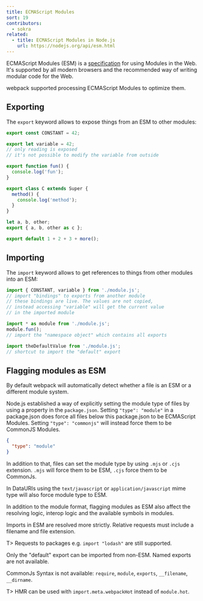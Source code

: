 ```yaml
---
title: ECMAScript Modules
sort: 19
contributors:
  - sokra
related:
  - title: ECMAScript Modules in Node.js
    url: https://nodejs.org/api/esm.html
---
```


ECMAScript Modules (ESM) is a [specification](https://tc39.github.io/ecma262/#sec-modules) for using Modules in the Web.
It's supported by all modern browsers and the recommended way of writing modular code for the Web.

webpack supported processing ECMAScript Modules to optimize them.

## Exporting

The `export` keyword allows to expose things from an ESM to other modules:

``` js
export const CONSTANT = 42;

export let variable = 42;
// only reading is exposed
// it's not possible to modify the variable from outside

export function fun() {
  console.log('fun');
}

export class C extends Super {
  method() {
    console.log('method');
  }
}

let a, b, other;
export { a, b, other as c };

export default 1 + 2 + 3 + more();
```

## Importing

The `import` keyword allows to get references to things from other modules into an ESM:

``` js
import { CONSTANT, variable } from './module.js';
// import "bindings" to exports from another module
// these bindings are live. The values are not copied,
// instead accessing "variable" will get the current value
// in the imported module

import * as module from './module.js';
module.fun();
// import the "namespace object" which contains all exports

import theDefaultValue from './module.js';
// shortcut to import the "default" export
```

## Flagging modules as ESM

By default webpack will automatically detect whether a file is an ESM or a different module system.

Node.js established a way of explicitly setting the module type of files by using a property in the `package.json`.
Setting `"type": "module"` in a package.json does force all files below this package.json to be ECMAScript Modules.
Setting `"type": "commonjs"` will instead force them to be CommonJS Modules.

``` json
{
  "type": "module"
}
```

In addition to that, files can set the module type by using `.mjs` or `.cjs` extension. `.mjs` will force them to be ESM, `.cjs` force them to be CommonJs.

In DataURIs using the `text/javascript` or `application/javascript` mime type will also force module type to ESM.

In addition to the module format, flagging modules as ESM also affect the resolving logic, interop logic and the available symbols in modules.

Imports in ESM are resolved more strictly. Relative requests must include a filename and file extension.

T> Requests to packages e.g. `import "lodash"` are still supported.

Only the "default" export can be imported from non-ESM. Named exports are not available.

CommonJs Syntax is not available: `require`, `module`, `exports`, `__filename`, `__dirname`.

T> HMR can be used with `import.meta.webpackHot` instead of `module.hot`.
